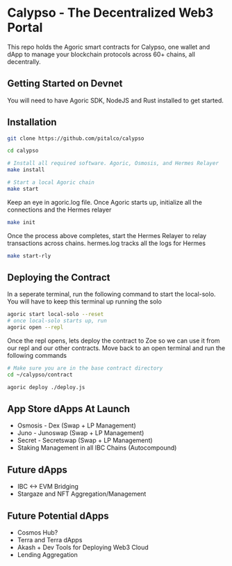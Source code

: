 # Calypso - The Decentralized Web3 Portal

This repo holds the Agoric smart contracts for Calypso, one wallet and dApp to manage your blockchain protocols across 60+ chains, all decentrally.

## Getting Started on Devnet
You will need to have Agoric SDK, NodeJS and Rust installed to get started.

## Installation

```sh
git clone https://github.com/pitalco/calypso

cd calypso

# Install all required software. Agoric, Osmosis, and Hermes Relayer
make install

# Start a local Agoric chain
make start
```


Keep an eye in agoric.log file. Once Agoric starts up, initialize all the connections and the Hermes relayer
```sh
make init
```

Once the process above completes, start the Hermes Relayer to relay transactions across chains. hermes.log tracks all the logs for Hermes
```sh
make start-rly
```

## Deploying the Contract

In a seperate terminal, run the following command to start the local-solo. You will have to keep this terminal up running the solo
```sh
agoric start local-solo --reset
# once local-solo starts up, run
agoric open --repl
```

Once the repl opens, lets deploy the contract to Zoe so we can use it from our repl and our other contracts. Move back to an open terminal and run the following commands
```sh
# Make sure you are in the base contract directory
cd ~/calypso/contract

agoric deploy ./deploy.js
```

## App Store dApps At Launch
* Osmosis - Dex (Swap + LP Management)
* Juno - Junoswap (Swap + LP Management)
* Secret - Secretswap (Swap + LP Management)
* Staking Management in all IBC Chains (Autocompound)

## Future dApps
* IBC <-> EVM Bridging
* Stargaze and NFT Aggregation/Management

## Future Potential dApps
* Cosmos Hub?
* Terra and Terra dApps
* Akash + Dev Tools for Deploying Web3 Cloud
* Lending Aggregation